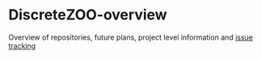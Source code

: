 # DiscreteZOO-overview
Overview of repositories, future plans, project level information and [issue tracking](https://github.com/DiscreteZOO/Overview/issues)
